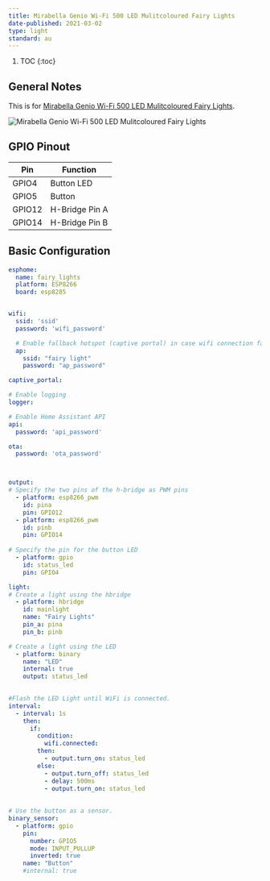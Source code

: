 ```yaml
---
title: Mirabella Genio Wi-Fi 500 LED Mulitcoloured Fairy Lights
date-published: 2021-03-02
type: light
standard: au
---
```


1. TOC
{:toc}


## General Notes

This is for [Mirabella Genio Wi-Fi 500 LED Mulitcoloured Fairy Lights](https://www.mirabellagenio.com.au/product-range/mirabella-genio-wi-fi-500-led-mulitcoloured-fairy-lights/).

![Mirabella Genio Wi-Fi 500 LED Mulitcoloured Fairy Lights](/Mirabella-Genio-Wi-Fi-500-LED-Mulitcoloured-Fairy-Lights.jpg "Genio Wi-Fi LED Strip Light")


## GPIO Pinout

| Pin     | Function                           |
|---------|------------------------------------|
| GPIO4   | Button LED                         |
| GPIO5   | Button                             |
| GPIO12  | H-Bridge Pin A                     |
| GPIO14  | H-Bridge Pin B                     |

## Basic Configuration

```yaml
esphome:
  name: fairy_lights
  platform: ESP8266
  board: esp8285


wifi:
  ssid: 'ssid'
  password: 'wifi_password'

  # Enable fallback hotspot (captive portal) in case wifi connection fails
  ap:
    ssid: "fairy light"
    password: "ap_password"

captive_portal:

# Enable logging
logger:

# Enable Home Assistant API
api:
  password: 'api_password'

ota:
  password: 'ota_password'



output:
# Specify the two pins of the h-bridge as PWM pins
  - platform: esp8266_pwm
    id: pina
    pin: GPIO12
  - platform: esp8266_pwm
    id: pinb
    pin: GPIO14
    
# Specify the pin for the button LED
  - platform: gpio
    id: status_led
    pin: GPIO4

light:
# Create a light using the hbridge
  - platform: hbridge
    id: mainlight
    name: "Fairy Lights"
    pin_a: pina
    pin_b: pinb

# Create a light using the LED
  - platform: binary
    name: "LED"
    internal: true
    output: status_led
    

#Flash the LED Light until WiFi is connected.
interval:
  - interval: 1s
    then:
      if:
        condition:
          wifi.connected:
        then:
          - output.turn_on: status_led
        else:
          - output.turn_off: status_led
          - delay: 500ms
          - output.turn_on: status_led
          
          
# Use the button as a sensor.          
binary_sensor:
  - platform: gpio
    pin: 
      number: GPIO5
      mode: INPUT_PULLUP
      inverted: true
    name: "Button"
    #internal: true
```
